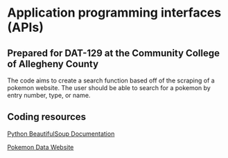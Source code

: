 # Application programming interfaces (APIs)
## Prepared for DAT-129 at the Community College of Allegheny County

The code aims to create a search function based off of the scraping of a pokemon website.  The user should be able to search for a pokemon
by entry number, type, or name.

## Coding resources
[Python BeautifulSoup Documentation](https://pypi.org/project/beautifulsoup4/)

[Pokemon Data Website](https://pokemondb.net/pokedex/national)

